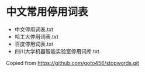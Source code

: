 # 中文常用停用词表
- 中文停用词表.txt
- 哈工大停用词表.txt
- 百度停用词表.txt
- 四川大学机器智能实验室停用词库.txt

Copied from https://github.com/goto456/stopwords.git
